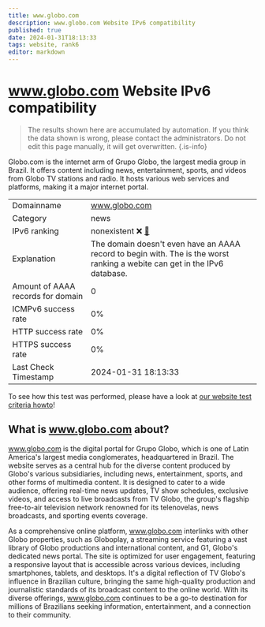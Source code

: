 ```yaml
---
title: www.globo.com
description: www.globo.com Website IPv6 compatibility
published: true
date: 2024-01-31T18:13:33
tags: website, rank6
editor: markdown
---
```


# www.globo.com Website IPv6 compatibility

> The results shown here are accumulated by automation. If you think the data shown is wrong, please contact the administrators. 
> Do not edit this page manually, it will get overwritten.
{.is-info}

Globo.com is the internet arm of Grupo Globo, the largest media group in Brazil. It offers content including news, entertainment, sports, and videos from Globo TV stations and radio. It hosts various web services and platforms, making it a major internet portal.


|   |   |
| - | - |
| Domainname | www.globo.com
| Category | news |
| IPv6 ranking | nonexistent :x: [🔗](/howto/ranking) |
| Explanation | The domain doesn't even have an AAAA record to begin with. The is the worst ranking a webite can get in the IPv6 database. |
| Amount of AAAA records for domain | 0 |
| ICMPv6 success rate | 0%|
| HTTP success rate | 0% |
| HTTPS success rate | 0% |
| Last Check Timestamp | 2024-01-31 18:13:33 |

To see how this test was performed, please have a look at [our website test criteria howto](/howto/testcriteria/website)!


## What is www.globo.com about?
www.globo.com is the digital portal for Grupo Globo, which is one of Latin America's largest media conglomerates, headquartered in Brazil. The website serves as a central hub for the diverse content produced by Globo's various subsidiaries, including news, entertainment, sports, and other forms of multimedia content. It is designed to cater to a wide audience, offering real-time news updates, TV show schedules, exclusive videos, and access to live broadcasts from TV Globo, the group's flagship free-to-air television network renowned for its telenovelas, news broadcasts, and sporting events coverage.

As a comprehensive online platform, www.globo.com interlinks with other Globo properties, such as Globoplay, a streaming service featuring a vast library of Globo productions and international content, and G1, Globo's dedicated news portal. The site is optimized for user engagement, featuring a responsive layout that is accessible across various devices, including smartphones, tablets, and desktops. It's a digital reflection of TV Globo's influence in Brazilian culture, bringing the same high-quality production and journalistic standards of its broadcast content to the online world. With its diverse offerings, www.globo.com continues to be a go-to destination for millions of Brazilians seeking information, entertainment, and a connection to their community.


